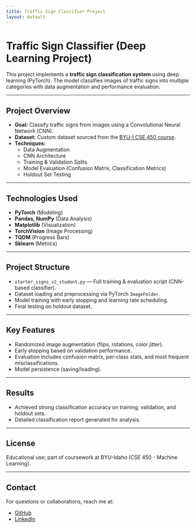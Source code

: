 ```yaml
---
title: Traffic Sign Classifier Project
layout: default
---
```


# Traffic Sign Classifier (Deep Learning Project)

This project implements a **traffic sign classification system** using deep learning (PyTorch). The model classifies images of traffic signs into multiple categories with data augmentation and performance evaluation.

---

## Project Overview
- **Goal:** Classify traffic signs from images using a Convolutional Neural Network (CNN).
- **Dataset:** Custom dataset sourced from the [BYU-I CSE 450 course](https://github.com/byui-cse/cse450-course).
- **Techniques:**
  - Data Augmentation
  - CNN Architecture
  - Training & Validation Splits
  - Model Evaluation (Confusion Matrix, Classification Metrics)
  - Holdout Set Testing

---

## Technologies Used
- **PyTorch** (Modeling)
- **Pandas, NumPy** (Data Analysis)
- **Matplotlib** (Visualization)
- **TorchVision** (Image Processing)
- **TQDM** (Progress Bars)
- **Sklearn** (Metrics)

---

## Project Structure
- `starter_signs_v2_student.py` — Full training & evaluation script (CNN-based classifier).
- Dataset loading and preprocessing via PyTorch `ImageFolder`.
- Model training with early stopping and learning rate scheduling.
- Final testing on holdout dataset.

---

## Key Features
- Randomized image augmentation (flips, rotations, color jitter).
- Early stopping based on validation performance.
- Evaluation includes confusion matrix, per-class stats, and most frequent misclassifications.
- Model persistence (saving/loading).

---

## Results
- Achieved strong classification accuracy on training, validation, and holdout sets.
- Detailed classification report generated for analysis.

---

## License
Educational use; part of coursework at BYU-Idaho (CSE 450 - Machine Learning).

---

## Contact
For questions or collaborations, reach me at:
- [GitHub](https://github.com/TristanTA)
- [LinkedIn](https://www.linkedin.com/in/tristantravus)

